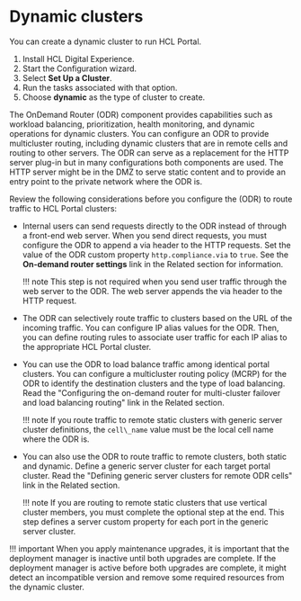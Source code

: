 # Dynamic clusters

You can create a dynamic cluster to run HCL Portal.

1. Install HCL Digital Experience.
2. Start the Configuration wizard.
3. Select **Set Up a Cluster**.
4. Run the tasks associated with that option.
5. Choose **dynamic** as the type of cluster to create.

The OnDemand Router (ODR) component provides capabilities such as workload balancing, prioritization, health monitoring, and dynamic operations for dynamic clusters. You can configure an ODR to provide multicluster routing, including dynamic clusters that are in remote cells and routing to other servers. The ODR can serve as a replacement for the HTTP server plug-in but in many configurations both components are used. The HTTP server might be in the DMZ to serve static content and to provide an entry point to the private network where the ODR is.

Review the following considerations before you configure the (ODR) to route traffic to HCL Portal clusters:

-   Internal users can send requests directly to the ODR instead of  through a front-end web server. When you send direct requests, you must configure the ODR to append a via header to the HTTP requests. Set the value of the ODR custom property `http.compliance.via` to `true`. See the **On-demand router settings** link in the Related section for information.

    !!! note 
        This step is not required when you send user traffic through the web server to the ODR. The web server appends the via header to the HTTP request.

-   The ODR can selectively route traffic to clusters based on the URL of the incoming traffic. You can configure IP alias values for the ODR. Then, you can define routing rules to associate user traffic for each IP alias to the appropriate HCL Portal cluster.
-   You can use the ODR to load balance traffic among identical portal clusters. You can configure a multicluster routing policy \(MCRP\) for the ODR to identify the destination clusters and the type of load balancing. Read the "Configuring the on-demand router for multi-cluster failover and load balancing routing" link in the Related section.

    !!! note 
        If you route traffic to remote static clusters with generic server cluster definitions, the `cell\_name` value must be the local cell name where the ODR is.

-   You can also use the ODR to route traffic to remote clusters, both static and dynamic. Define a generic server cluster for each target portal cluster. Read the "Defining generic server clusters for remote ODR cells" link in the Related section.

    !!! note 
        If you are routing to remote static clusters that use vertical cluster members, you must complete the optional step at the end.<!-- Do you mean the last step presented earlier? Or what step are you referring to? --> This step defines a server custom property for each port in the generic server cluster.


!!! important 
    When you apply maintenance upgrades, it is important that the deployment manager is inactive until both upgrades are complete. If the deployment manager is active before both upgrades are complete, it might detect an incompatible version and remove some required resources from the dynamic cluster.
